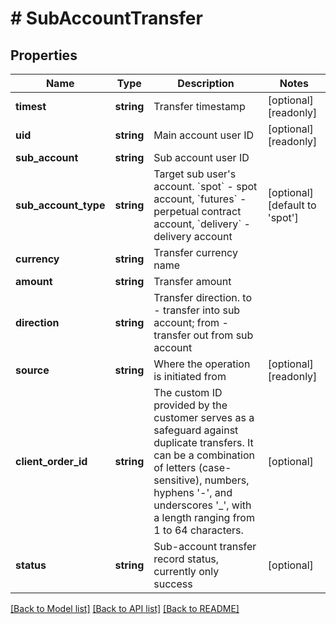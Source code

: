 # # SubAccountTransfer

## Properties

Name | Type | Description | Notes
------------ | ------------- | ------------- | -------------
**timest** | **string** | Transfer timestamp | [optional] [readonly] 
**uid** | **string** | Main account user ID | [optional] [readonly] 
**sub_account** | **string** | Sub account user ID | 
**sub_account_type** | **string** | Target sub user&#39;s account. &#x60;spot&#x60; - spot account, &#x60;futures&#x60; - perpetual contract account, &#x60;delivery&#x60; - delivery account | [optional] [default to 'spot']
**currency** | **string** | Transfer currency name | 
**amount** | **string** | Transfer amount | 
**direction** | **string** | Transfer direction. to - transfer into sub account; from - transfer out from sub account | 
**source** | **string** | Where the operation is initiated from | [optional] [readonly] 
**client_order_id** | **string** | The custom ID provided by the customer serves as a safeguard against duplicate transfers. It can be a combination of letters (case-sensitive), numbers, hyphens &#39;-&#39;, and underscores &#39;_&#39;, with a length ranging from 1 to 64 characters. | [optional] 
**status** | **string** | Sub-account transfer record status, currently only success | [optional] 

[[Back to Model list]](../../README.md#documentation-for-models) [[Back to API list]](../../README.md#documentation-for-api-endpoints) [[Back to README]](../../README.md)
